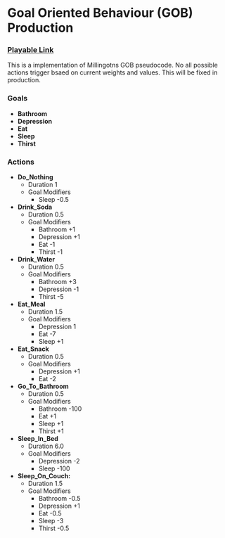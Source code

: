 # Goal Oriented Behaviour (GOB) Production
### [Playable Link](https://bigelowd-cs450-ai.github.io/GOB/)

This is a implementation of Millingotns GOB pseudocode. No all possible actions trigger bsaed on current weights and values. This will be fixed in production.

### Goals
* **Bathroom**
* **Depression**
* **Eat**
* **Sleep**
* **Thirst**

### Actions
* **Do_Nothing**  
  * Duration 1
  * Goal Modifiers
    * Sleep -0.5
* **Drink_Soda** 
  * Duration 0.5
  * Goal Modifiers
    * Bathroom +1
    * Depression +1
    * Eat -1
    * Thirst -1
* **Drink_Water**
  * Duration 0.5
  * Goal Modifiers
    * Bathroom +3
    * Depression -1
    * Thirst -5
* **Eat_Meal**
  * Duration 1.5
  * Goal Modifiers
    * Depression 1
    * Eat -7
    * Sleep +1
* **Eat_Snack**
  * Duration 0.5
  * Goal Modifiers
    * Depression +1
    * Eat -2
* **Go_To_Bathroom**
  * Duration 0.5
  * Goal Modifiers
    * Bathroom -100
    * Eat +1
    * Sleep +1
    * Thirst +1
* **Sleep_In_Bed**
  * Duration 6.0
  * Goal Modifiers
    * Depression -2
    * Sleep -100
* **Sleep_On_Couch:** 
  * Duration 1.5
  * Goal Modifiers
    * Bathroom -0.5
    * Depression +1
    * Eat -0.5
    * Sleep -3
    * Thirst -0.5
